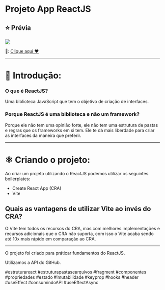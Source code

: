 # Projeto App ReactJS

## ⭐ Prévia

![](https://media.giphy.com/media/Tr6C5k5OASwcngnZJy/giphy.gif)


🔗: [Clique aqui ♥](https://lista-de-presenca-com-react-e-vite.netlify.app/)

---

# 📝 Introdução:

### O que é ReactJS?

Uma biblioteca JavaScript que tem o objetivo de criação de interfaces.

### Porque ReactJS é uma biblioteca e não um framework?

Porque ele não tem uma opinião forte, ele não tem uma estrutura de pastas e regras que os frameworks em si tem. Ele te dá mais liberdade para criar as interfaces da maneira que preferir.

---

# ⚛️ Criando o projeto:

Ao criar um projeto utilizando o ReactJS podemos utilizar os seguintes boilerplates:

- Create React App (CRA)
- Vite

## Quais as vantagens de utilizar Vite ao invés do CRA?

O Vite tem todos os recursos do CRA, mas com melhores implementações e recursos adicionais que o CRA não suporta, com isso o Vite acaba sendo até 10x mais rápido em comparação ao CRA.

---

O projeto foi criado para práticar fundamentos do ReactJS.

Utilizamos a API do GitHub.

#estruturareact #estruturapastasearquivos #fragment #componentes #propriedades #estado #imutabilidade #keyprop #hooks #header #useEffect #consumindoAPI #useEffectAsync
